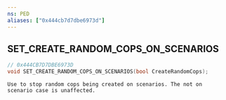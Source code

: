```yaml
---
ns: PED
aliases: ["0x444cb7d7dbe6973d"]
---
```

## SET_CREATE_RANDOM_COPS_ON_SCENARIOS

```c
// 0x444CB7D7DBE6973D
void SET_CREATE_RANDOM_COPS_ON_SCENARIOS(bool CreateRandomCops);
```

```
Use to stop random cops being created on scenarios. The not on scenario case is unaffected.
```
